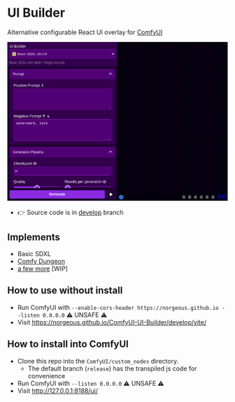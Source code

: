 # UI Builder

Alternative configurable React UI overlay for [ComfyUI](https://github.com/comfyanonymous/ComfyUI)

[![Preview](https://raw.githubusercontent.com/norgeous/ComfyUI-UI-Builder/develop/_storycaps_/App/App_dark.png 'Preview')](https://norgeous.github.io/ComfyUI-UI-Builder/develop/vite/)

- 👉 Source code is in [develop](https://github.com/norgeous/ComfyUI-UI-Builder/tree/develop) branch

## Implements

- Basic SDXL
- [Comfy Dungeon](https://github.com/cubiq/Comfy_Dungeon)
- [a few more](https://github.com/norgeous/ComfyUI-UI-Builder/tree/develop/src/configs) [WIP]

## How to use without install

- Run ComfyUI with `--enable-cors-header https://norgeous.github.io --listen 0.0.0.0` ⚠️ UNSAFE ⚠️
- Visit https://norgeous.github.io/ComfyUI-UI-Builder/develop/vite/

## How to install into ComfyUI

- Clone this repo into the `ComfyUI/custom_nodes` directory.
  - The default branch (`release`) has the transpiled js code for convenience
- Run ComfyUI with `--listen 0.0.0.0` ⚠️ UNSAFE ⚠️
- Visit http://127.0.0.1:8188/ui/
